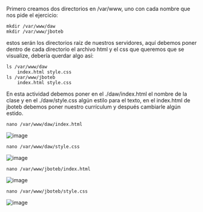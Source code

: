 Primero creamos dos directorios en /var/www, uno con cada nombre que nos pide el ejercicio:

    mkdir /var/www/daw 
    mkdir /var/www/jboteb
    
estos serán los directorios raíz de nuestros servidores, aquí debemos poner dentro de cada directorio el archivo html y el css que queremos que se visualize, debería querdar algo así:

    ls /var/www/daw
        index.html style.css
    ls /var/www/jboteb
        index.html style.css

En esta actividad debemos poner en el ./daw/index.html el nombre de la clase y en el ./daw/style.css algún estilo para el texto, en el index.html de jboteb debemos poner nuestro currículum y después cambiarle algún estido.

    nano /var/www/daw/index.html
   
![image](https://github.com/pepbote/despliegue-de-aplicaciones-web/assets/144775358/f728cf07-f2aa-49fb-80b8-5f145ff379a8)

    nano /var/www/daw/style.css

![image](https://github.com/pepbote/despliegue-de-aplicaciones-web/assets/144775358/68e051c3-8ce4-49d8-925d-c4707332e87d)

    nano /var/www/jboteb/index.html

![image](https://github.com/pepbote/despliegue-de-aplicaciones-web/assets/144775358/2affabb3-2e22-49b7-bdb0-caa429db1564)

    nano /var/www/jboteb/style.css

![image](https://github.com/pepbote/despliegue-de-aplicaciones-web/assets/144775358/0b09af70-4250-4eae-a395-6c124c88b28b)
